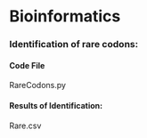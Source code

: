 # Bioinformatics
### Identification of rare codons: 
#### Code File
RareCodons.py
#### Results of Identification:
Rare.csv
